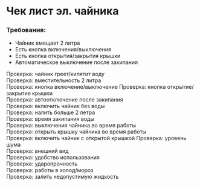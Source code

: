 # Чек лист эл. чайника
### Требования: 
- Чайник вмещает 2 литра   
- Есть кнопка включения/выключения   
- Есть кнопка открытия/закрытия крышки   
- Автоматическое выключение после закипания    

Проверка: чайник греет/кипятит воду   
Проверка: вместительность 2 литра   
Проверка: кнопка включение/выключение
Проверка: кнопка открытие/закрытие крышки    
Проверка: автоотключение после закипания   
Проверка: включить чайник без воды   
Проверка: налить больше 2 летра    
Проверка: время закипания воды    
Проверка: выключения чайника во время работы    
Проверка: открыть крышку чайника во время работы   
Проверка: включить чайник с открытой крышкой 
Проверка: уровень шума   
Проверка: внешний вид   
Проверка: удобство использования   
Проверка: ударопрочность   
Проверка: работы в холод/мороз   
Проверка: залить недопустимую жидкость   
  
